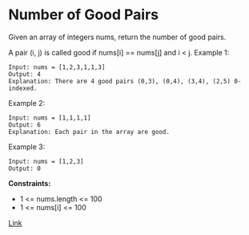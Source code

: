 # Number of Good Pairs

Given an array of integers nums, return the number of good pairs.

A pair (i, j) is called good if nums[i] == nums[j] and i < j. Example 1:

```
Input: nums = [1,2,3,1,1,3]
Output: 4
Explanation: There are 4 good pairs (0,3), (0,4), (3,4), (2,5) 0-indexed.
```

Example 2:

```
Input: nums = [1,1,1,1]
Output: 6
Explanation: Each pair in the array are good.
```

Example 3:

```
Input: nums = [1,2,3]
Output: 0
```

**Constraints:**

- 1 <= nums.length <= 100
- 1 <= nums[i] <= 100

[Link](https://leetcode.com/problems/number-of-good-pairs/)